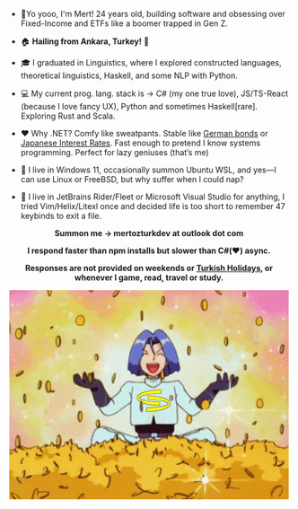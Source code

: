 * 👋Yo yooo, I'm Mert! 24 years old, building software and obsessing over Fixed-Income and ETFs like a boomer trapped in Gen Z.

* 🏠 **Hailing from Ankara, Turkey!** 🤘

* 🎓 I graduated in Linguistics, where I explored constructed languages, theoretical linguistics, Haskell, and some NLP with Python.

* 💻 My current prog. lang. stack is -> C# (my one true love), JS/TS-React (because I love fancy UX), Python and sometimes Haskell[rare]. Exploring Rust and Scala.

* ❤️ Why .NET? Comfy like sweatpants. Stable like [German bonds](https://www.tradingview.com/chart/?symbol=TVC%3ADE10Y) or [Japanese Interest Rates](https://www.tradingview.com/chart/?symbol=ECONOMICS%3AJPINTR). Fast enough to pretend I know systems programming. Perfect for lazy geniuses (that’s me)

* 💬 I live in Windows 11, occasionally summon Ubuntu WSL, and yes—I can use Linux or FreeBSD, but why suffer when I could nap?
  
* 🦥 I live in JetBrains Rider/Fleet or Microsoft Visual Studio for anything, I tried Vim/Helix/Litexl once and decided life is too short to remember 47 keybinds to exit a file.

<div align="center"> 
 <p><strong> Summon me -> mertozturkdev at outlook dot com </strong></p>
 <p><strong>I respond faster than npm installs but slower than C#(❤️) async.</strong></p>
 <p><strong>Responses are not provided on weekends or <a href="https://www.timeanddate.com/holidays/turkey/">Turkish Holidays</a>, or whenever I game, read, travel or study.</strong></p>
</div>

<div align="center">
  <img src="https://raw.githubusercontent.com/mozturk06tr/mozturk06tr/main/gold.gif" alt="Gold" style="max-width:100%;height:auto;"/>
</div>

